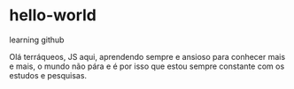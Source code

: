 # hello-world
learning github
          
Olá terráqueos, JS aqui, aprendendo sempre e ansioso para conhecer mais e mais, o mundo não pára e é por isso que estou sempre constante com os estudos e pesquisas.    
